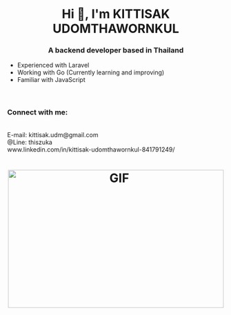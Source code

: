 <h1 align="center">Hi 👋, I'm KITTISAK UDOMTHAWORNKUL</h1>
<h3 align="center">A backend developer based in Thailand</h3>


* Experienced with Laravel <br>
* Working with Go (Currently learning and improving) <br>
* Familiar with JavaScript <br>
<br><br>

<h3>Connect with me:</h3>
<br>
E-mail: kittisak.udm@gmail.com
<br>
@Line: thiszuka
<br>
www.linkedin.com/in/kittisak-udomthawornkul-841791249/

<br>

<h1 align="center"><img align="middle" alt="GIF" src="https://github.com/abhisheknaiidu/abhisheknaiidu/blob/master/code.gif?raw=true" width="500" height="320" /></h1>

<!-- [![willianrod's wakatime stats](https://github-readme-stats.vercel.app/api/wakatime?username=ThisIsZuka)](https://github.com/anuraghazra/github-readme-stats) -->


<!-- [![willianrod's wakatime stats](https://github-readme-stats.vercel.app/api/wakatime?username=ThisIsZuka&layout=compact)] -->




<!--
**ThisIsZuka/ThisIsZuka** is a ✨ _special_ ✨ repository because its `README.md` (this file) appears on your GitHub profile.



Here are some ideas to get you started:

- 🔭 I’m currently working on ...
- 🌱 I’m currently learning ...
- 👯 I’m looking to collaborate on ...
- 🤔 I’m looking for help with ...
- 💬 Ask me about ...
- 📫 How to reach me: ...
- 😄 Pronouns: ...
- ⚡ Fun fact: ...
-->
